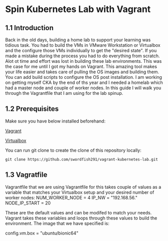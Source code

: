 # Spin Kubernetes Lab with Vagrant
## 1.1 Introduction

Back in the old days, building a home lab to support your learning was tidious task. You had to build the VMs in VMware Workstation or Virtualbox and the configure those VMs individually to get the "desired state". If you made a mistake during the process you had to do everything from scratch. Alot ot time and effort was lost in building these lab environments. This was the case for me until I got my hands on Vagrant. This amazing tool makes your life easier and takes care of pulling the OS images and building them. You can add build scripts to configure the OS post installation. I am working on getting myself CKA by the end of ths year and I needed a homelab which had a master node and couple of worker nodes. In this guide I will walk you through the Vagrantfile that I am using for the lab spinup. 

## 1.2 Prerequisites

Make sure you have below installed beforehand:

[Vagrant](https://www.vagrantup.com/downloads)

[Virtualbox](https://www.virtualbox.org/wiki/Downloads)

You can run git clone to create the clone of this repository locally:

```shell
git clone https://github.com/swordfish291/vagrant-kubernetes-lab.git
```

## 1.3 Vagratfile

Vagrantfile that we are using 
Vagrantfile for this takes couple of values as a variable that matches your Virtualbox setup and your desired number of worker nodes:
NUM_WORKER_NODE = 4
IP_NW = "192.168.56."
NODE_IP_START = 20

These are the default values and can be modifed to match your needs. Vagrant takes these variables and loops through these values to build the environment. The image that we have specified is:

config.vm.box = "ubuntu/bionic64"




